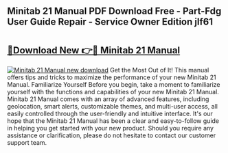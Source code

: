 ## Minitab 21 Manual PDF Download Free - Part-Fdg User Guide Repair - Service Owner Edition jlf61

# <h2><a href="http://cf24496.oget.top/?id=Minitab+21+Manual">🔗Download New 👉🔴 Minitab 21 Manual</a></h2>

[![Minitab 21 Manual new download](https://i.imgur.com/5g1atiW.png)](http://cf24496.oget.top/?id=Minitab+21+Manual)
Get the Most Out of It! This manual offers tips and tricks to maximize the performance of your new Minitab 21 Manual. Familiarize Yourself Before you begin, take a moment to familiarize yourself with the functions and capabilities of your new Minitab 21 Manual. Minitab 21 Manual comes with an array of advanced features, including geolocation, smart alerts, customizable themes, and multi-user access, all easily controlled through the user-friendly and intuitive interface. It's our hope that the Minitab 21 Manual has been a clear and easy-to-follow guide in helping you get started with your new product. Should you require any assistance or clarification, please do not hesitate to contact our customer support team.
